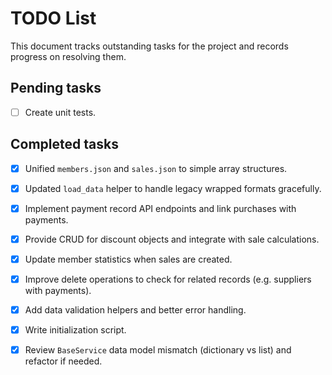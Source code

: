 # TODO List

This document tracks outstanding tasks for the project and records progress on resolving them.

## Pending tasks


- [ ] Create unit tests.


## Completed tasks

- [x] Unified `members.json` and `sales.json` to simple array structures.
- [x] Updated `load_data` helper to handle legacy wrapped formats gracefully.
- [x] Implement payment record API endpoints and link purchases with payments.
- [x] Provide CRUD for discount objects and integrate with sale calculations.
- [x] Update member statistics when sales are created.
- [x] Improve delete operations to check for related records (e.g. suppliers with payments).
- [x] Add data validation helpers and better error handling.
- [x] Write initialization script.
- [x] Review `BaseService` data model mismatch (dictionary vs list) and refactor if needed.



